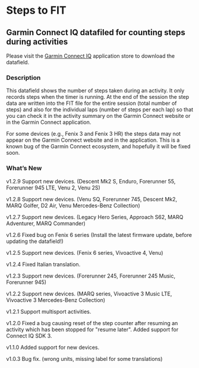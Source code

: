 # Steps to FIT
## Garmin Connect IQ datafiled for counting steps during activities

Please visit the [Garmin Connect IQ](https://apps.garmin.com/en-US/apps/eb7018d6-3a13-4530-92ec-ed51d1f56e07) application store to download the datafield. 

### Description
This datafield shows the number of steps taken during an activity. It only records steps when the timer is running. At the end of the session the step data are written into the FIT file for the entire session (total number of steps) and also for the individual laps (number of steps per each lap) so that you can check it in the activity summary on the Garmin Connect website or in the Garmin Connect application.

For some devices (e.g., Fenix 3 and Fenix 3 HR) the steps data may not appear on the Garmin Connect website and in the application. This is a known bug of the Garmin Connect ecosystem, and hopefully it will be fixed soon. 

### What’s New

v1.2.9 Support new devices. (Descent Mk2 S, Enduro, Forerunner 55, Forerunner 945 LTE, Venu 2, Venu 2S)

v1.2.8 Support new devices. (Venu SQ, Forerunner 745, Descent Mk2, MARQ Golfer, D2 Air, Venu Mercedes-Benz Collection)

v1.2.7 Support new devices. (Legacy Hero Series, Approach S62, MARQ Adventurer, MARQ Commander)

v1.2.6 Fixed bug on Fenix 6 series (Install the latest firmware update, before updating the datafield!)

v1.2.5 Support new devices. (Fenix 6 series, Vivoactive 4, Venu)

v1.2.4 Fixed Italian translation. 

v1.2.3 Support new devices. (Forerunner 245, Forerunner 245 Music, Forerunner 945)

v1.2.2 Support new devices. (MARQ series, Vivoactive 3 Music LTE, Vivoactive 3 Mercedes-Benz Collection)

v1.2.1 Support multisport activities.

v1.2.0 Fixed a bug causing reset of the step counter after resuming an activity which has been stopped for "resume later". Added support for Connect IQ SDK 3.

v1.1.0 Added support for new devices.

v1.0.3 Bug fix. (wrong units, missing label for some translations)
